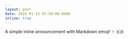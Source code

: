 ```yaml
---
layout: post
date: 2016-01-15 07:59:00-0400
inline: true
---
```


A simple inline announcement with Markdown emoji! :sparkles: :kr:
